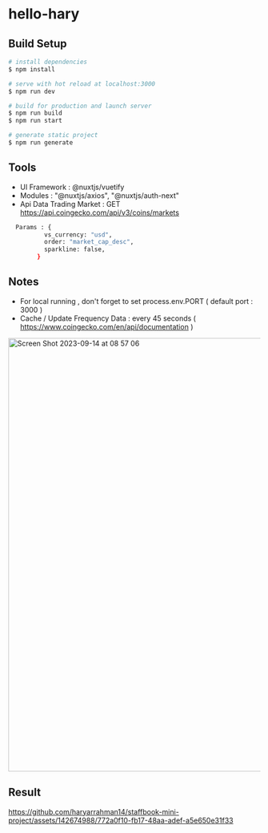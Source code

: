 # hello-hary

## Build Setup

```bash
# install dependencies
$ npm install

# serve with hot reload at localhost:3000
$ npm run dev

# build for production and launch server
$ npm run build
$ npm run start

# generate static project
$ npm run generate
```

## Tools
- UI Framework : @nuxtjs/vuetify
- Modules : "@nuxtjs/axios", "@nuxtjs/auth-next"
- Api Data Trading Market : GET https://api.coingecko.com/api/v3/coins/markets
```bash
  Params : {
          vs_currency: "usd",
          order: "market_cap_desc",
          sparkline: false,
        }
```

## Notes
- For local running , don't forget to set process.env.PORT ( default port : 3000 )
- Cache / Update Frequency Data : every 45 seconds ( https://www.coingecko.com/en/api/documentation )
<img width="865" alt="Screen Shot 2023-09-14 at 08 57 06" src="https://github.com/haryarrahman14/staffbook-mini-project/assets/142674988/ea6c10c7-d5ef-4735-ba3b-32a62b46fd45">



## Result
https://github.com/haryarrahman14/staffbook-mini-project/assets/142674988/772a0f10-fb17-48aa-adef-a5e650e31f33




